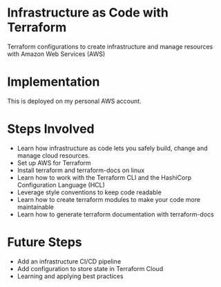 # Infrastructure as Code with Terraform

Terraform configurations to create infrastructure and manage resources with Amazon Web Services (AWS)

# Implementation

This is deployed on my personal AWS account.

# Steps Involved
- Learn how infrastructure as code lets you safely build, change and manage cloud resources.
- Set up AWS for Terraform
- Install terraform and terraform-docs on linux
- Learn how to work with the Terraform CLI and the HashiCorp Configuration Language (HCL)  
- Leverage style conventions to keep code readable
- Learn how to create terraform modules to make your code more maintainable
- Learn how to generate terraform documentation with terraform-docs

# Future Steps
- Add an infrastructure CI/CD pipeline
- Add configuration to store state in Terraform Cloud
- Learning and applying best practices 
